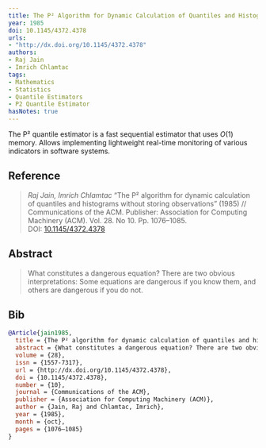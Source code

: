 ```yaml
---
title: The P² Algorithm for Dynamic Calculation of Quantiles and Histograms Without Storing Observations
year: 1985
doi: 10.1145/4372.4378
urls:
- "http://dx.doi.org/10.1145/4372.4378"
authors:
- Raj Jain
- Imrich Chlamtac
tags:
- Mathematics
- Statistics
- Quantile Estimators
- P2 Quantile Estimator
hasNotes: true
---
```


The P² quantile estimator is a fast sequential estimator that uses $O(1)$ memory.
Allows implementing lightweight real-time monitoring of various indicators in software systems.

## Reference

> <i>Raj Jain, Imrich Chlamtac</i> “The P² algorithm for dynamic calculation of quantiles and histograms without storing observations” (1985) // Communications of the ACM. Publisher: Association for Computing Machinery (ACM). Vol.&nbsp;28. No&nbsp;10. Pp.&nbsp;1076–1085. DOI:&nbsp;<a href='https://doi.org/10.1145/4372.4378'>10.1145/4372.4378</a>

## Abstract

> What constitutes a dangerous equation? There are two obvious interpretations: Some equations are dangerous if you know them, and others are dangerous if you do not.

## Bib

```bib
@Article{jain1985,
  title = {The P² algorithm for dynamic calculation of quantiles and histograms without storing observations},
  abstract = {What constitutes a dangerous equation? There are two obvious interpretations: Some equations are dangerous if you know them, and others are dangerous if you do not.},
  volume = {28},
  issn = {1557-7317},
  url = {http://dx.doi.org/10.1145/4372.4378},
  doi = {10.1145/4372.4378},
  number = {10},
  journal = {Communications of the ACM},
  publisher = {Association for Computing Machinery (ACM)},
  author = {Jain, Raj and Chlamtac, Imrich},
  year = {1985},
  month = {oct},
  pages = {1076–1085}
}
```
